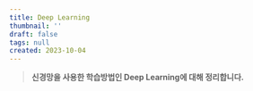 ```yaml
---
title: Deep Learning
thumbnail: ''
draft: false
tags: null
created: 2023-10-04
---
```



 > 
 > **신경망을 사용한 학습방법인 Deep Learning에 대해 정리합니다.**
